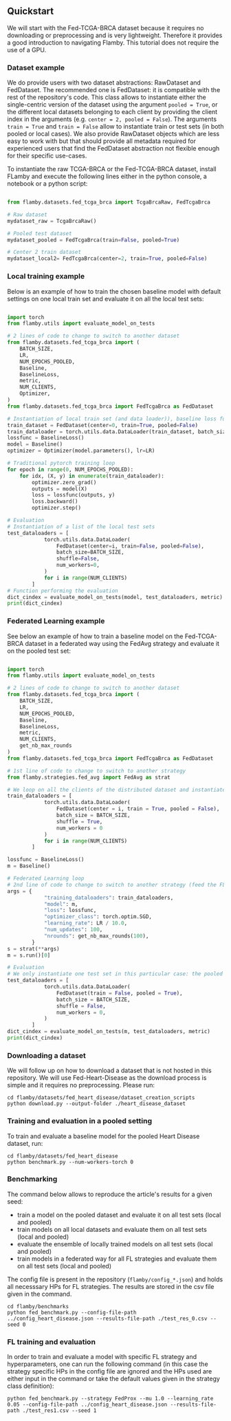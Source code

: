 ## Quickstart

We will start with the Fed-TCGA-BRCA dataset because it requires no downloading or preprocessing and is very lightweight.
Therefore it provides a good introduction to navigating Flamby.
This tutorial does not require the use of a GPU.

### Dataset example

We do provide users with two dataset abstractions: RawDataset and FedDataset.
The recommended one is FedDataset: it is compatible with the rest of the repository's code.
This class allows to instantiate either the single-centric version of the dataset using the argument `pooled = True`, or the different local datasets belonging to each client by providing the client index in the arguments (e.g. `center = 2, pooled = False`).
The arguments `train = True` and `train = False` allow to instantiate train or test sets (in both pooled or local cases).
We also provide RawDataset objects which are less easy to work with but that should provide all metadata required for experienced users that find the FedDataset abstraction not flexible enough for their specific use-cases.

To instantiate the raw TCGA-BRCA or the Fed-TCGA-BRCA dataset, install FLamby and execute the following lines either in the python console, a notebook or a python script:

```python

from flamby.datasets.fed_tcga_brca import TcgaBrcaRaw, FedTcgaBrca

# Raw dataset
mydataset_raw = TcgaBrcaRaw()

# Pooled test dataset
mydataset_pooled = FedTcgaBrca(train=False, pooled=True)

# Center 2 train dataset
mydataset_local2= FedTcgaBrca(center=2, train=True, pooled=False)

```

### Local training example

Below is an example of how to train the chosen baseline model with default settings on one local train set and evaluate it on all the local test sets:
```python

import torch
from flamby.utils import evaluate_model_on_tests

# 2 lines of code to change to switch to another dataset
from flamby.datasets.fed_tcga_brca import (
    BATCH_SIZE,
    LR,
    NUM_EPOCHS_POOLED,
    Baseline,
    BaselineLoss,
    metric,
    NUM_CLIENTS,
    Optimizer,
)
from flamby.datasets.fed_tcga_brca import FedTcgaBrca as FedDataset

# Instantiation of local train set (and data loader)), baseline loss function, baseline model, default optimizer
train_dataset = FedDataset(center=0, train=True, pooled=False)
train_dataloader = torch.utils.data.DataLoader(train_dataset, batch_size=BATCH_SIZE, shuffle=True, num_workers=0)
lossfunc = BaselineLoss()
model = Baseline()
optimizer = Optimizer(model.parameters(), lr=LR)

# Traditional pytorch training loop
for epoch in range(0, NUM_EPOCHS_POOLED):
    for idx, (X, y) in enumerate(train_dataloader):
        optimizer.zero_grad()
        outputs = model(X)
        loss = lossfunc(outputs, y)
        loss.backward()
        optimizer.step()

# Evaluation
# Instantiation of a list of the local test sets
test_dataloaders = [
            torch.utils.data.DataLoader(
                FedDataset(center=i, train=False, pooled=False),
                batch_size=BATCH_SIZE,
                shuffle=False,
                num_workers=0,
            )
            for i in range(NUM_CLIENTS)
        ]
# Function performing the evaluation
dict_cindex = evaluate_model_on_tests(model, test_dataloaders, metric)
print(dict_cindex)

```

### Federated Learning example

See below an example of how to train a baseline model on the Fed-TCGA-BRCA dataset in a federated way using the FedAvg strategy and evaluate it on the pooled test set:

```python

import torch
from flamby.utils import evaluate_model_on_tests

# 2 lines of code to change to switch to another dataset
from flamby.datasets.fed_tcga_brca import (
    BATCH_SIZE,
    LR,
    NUM_EPOCHS_POOLED,
    Baseline,
    BaselineLoss,
    metric,
    NUM_CLIENTS,
    get_nb_max_rounds
)
from flamby.datasets.fed_tcga_brca import FedTcgaBrca as FedDataset

# 1st line of code to change to switch to another strategy
from flamby.strategies.fed_avg import FedAvg as strat

# We loop on all the clients of the distributed dataset and instantiate associated data loaders
train_dataloaders = [
            torch.utils.data.DataLoader(
                FedDataset(center = i, train = True, pooled = False),
                batch_size = BATCH_SIZE,
                shuffle = True,
                num_workers = 0
            )
            for i in range(NUM_CLIENTS)
        ]

lossfunc = BaselineLoss()
m = Baseline()

# Federated Learning loop
# 2nd line of code to change to switch to another strategy (feed the FL strategy the right HPs)
args = {
            "training_dataloaders": train_dataloaders,
            "model": m,
            "loss": lossfunc,
            "optimizer_class": torch.optim.SGD,
            "learning_rate": LR / 10.0,
            "num_updates": 100,
            "nrounds": get_nb_max_rounds(100),
        }
s = strat(**args)
m = s.run()[0]

# Evaluation
# We only instantiate one test set in this particular case: the pooled one
test_dataloaders = [
            torch.utils.data.DataLoader(
                FedDataset(train = False, pooled = True),
                batch_size = BATCH_SIZE,
                shuffle = False,
                num_workers = 0,
            )
        ]
dict_cindex = evaluate_model_on_tests(m, test_dataloaders, metric)
print(dict_cindex)

```

### Downloading a dataset

We will follow up on how to download a dataset that is not hosted in this repository.
We will use Fed-Heart-Disease as the download process is simple and it requires no preprocessing.
Please run:

```
cd flamby/datasets/fed_heart_disease/dataset_creation_scripts
python download.py --output-folder ./heart_disease_dataset
```

### Training and evaluation in a pooled setting

To train and evaluate a baseline model for the pooled Heart Disease dataset, run:
```
cd flamby/datasets/fed_heart_disease
python benchmark.py --num-workers-torch 0
```

### Benchmarking

The command below allows to reproduce the article's results for a given seed:
- train a model on the pooled dataset and evaluate it on all test sets (local and pooled)
- train models on all local datasets and evaluate them on all test sets (local and pooled)
- evaluate the ensemble of locally trained models on all test sets (local and pooled)
- train models in a federated way for all FL strategies and evaluate them on all test sets (local and pooled)

The config file is present in the repository (`flamby/config_*.json`) and holds all necesssary HPs for FL strategies.
The results are stored in the csv file given in the command.

```
cd flamby/benchmarks
python fed_benchmark.py --config-file-path ../config_heart_disease.json --results-file-path ./test_res_0.csv --seed 0
```

### FL training and evaluation

In order to train and evaluate a model with specific FL strategy and hyperparameters, one can run the following command (in this case the strategy specific HPs in the config file are ignored and the HPs used are either input in the command or take the default values given in the strategy class definition):

```
python fed_benchmark.py --strategy FedProx --mu 1.0 --learning_rate 0.05 --config-file-path ../config_heart_disease.json --results-file-path ./test_res1.csv --seed 1
```
